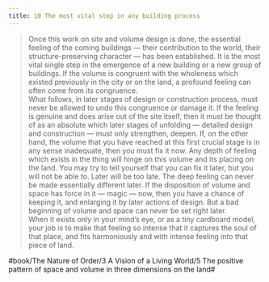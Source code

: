 ```yaml
---
title: 10 The most vital step in any building process
---
```


> Once this work on site and volume design is done, the essential feeling of the coming buildings — their contribution to the world, their structure-preserving character — has been established. It is the most vital single step in the emergence of a new building or a new group of buildings. If the volume is congruent with the wholeness which existed previously in the city or on the land, a profound feeling can often come from its congruence.  
> What follows, in later stages of design or construction process, must never be allowed to undo this congruence or damage it. If the feeling is genuine and does arise out of the site itself, then it must be thought of as an absolute which later stages of unfolding — detailed design and construction — must only strengthen, deepen. If, on the other hand, the volume that you have reached at this first crucial stage is in any sense inadequate, then you must fix it now. Any depth of feeling which exists in the thing will hinge on this volume and its placing on the land. You may try to tell yourself that you can fix it later, but you will not be able to. Later will be too late. The deep feeling can never be made essentially different later. If the disposition of volume and space has force in it — magic — now, then you have a chance of keeping it, and enlarging it by later actions of design. But a bad beginning of volume and space can never be set right later.  
> When it exists only in your mind’s eye, or as a tiny cardboard model, your job is to make that feeling so intense that it captures the soul of that place, and fits harmoniously and with intense feeling into that piece of land.  

#book/The Nature of Order/3 A Vision of a Living World/5 The positive pattern of space and volume in three dimensions on the land#